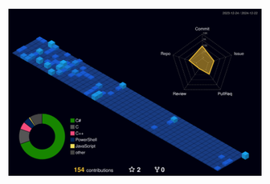 <!--![Github Stats](https://github-readme-stats.vercel.app/api?username=kimboslice99&show_icons=true&theme=tokyonight)-->
![3dstats](https://raw.githubusercontent.com/kimboslice99/kimboslice99/refs/heads/main/profile-3d-contrib/profile-night-view.svg)
